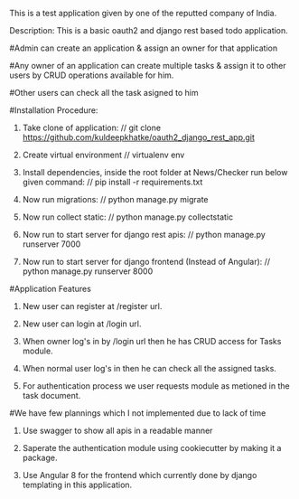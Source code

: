 This is a test application given by one of the reputted company of India.

Description: This is a basic oauth2 and django rest based todo application.

#Admin can create an application & assign an owner for that application

#Any owner of an application can create multiple tasks & assign it to other users by CRUD operations available for him.

#Other users can check all the task asigned to him

#Installation Procedure:

1. Take clone of application: 
	// git clone https://github.com/kuldeepkhatke/oauth2_django_rest_app.git

2. Create virtual environment
	// virtualenv env

3. Install dependencies, inside the root folder at News/Checker run below given command:
	// pip install -r requirements.txt

4. Now run migrations:
	// python manage.py migrate

5. Now run collect static:
	// python manage.py collectstatic

6. Now run to start server for django rest apis:
	// python manage.py runserver 7000

7. Now run to start server for django frontend (Instead of Angular):
	// python manage.py runserver 8000


#Application Features
1. New user can register at /register url.

2. New user can login at /login url.

3. When owner log's in by /login url then he has CRUD access for Tasks module.

4. When normal user log's in then he can check all the assigned tasks.

5. For authentication process we user requests module as metioned in the task document.

#We have few plannings which I not implemented due to lack of time

1. Use swagger to show all apis in a readable manner

2. Saperate the authentication module using cookiecutter by making it a package.

3. Use Angular 8 for the frontend which currently done by django templating in this application.